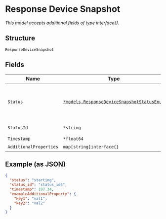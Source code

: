 
# Response Device Snapshot

*This model accepts additional fields of type interface{}.*

## Structure

`ResponseDeviceSnapshot`

## Fields

| Name | Type | Tags | Description |
|  --- | --- | --- | --- |
| `Status` | [`*models.ResponseDeviceSnapshotStatusEnum`](../../doc/models/response-device-snapshot-status-enum.md) | Optional | enum: `error`, `inprogress`, `scheduled`, `starting`, `success` |
| `StatusId` | `*string` | Optional | Internal status id |
| `Timestamp` | `*float64` | Optional | - |
| `AdditionalProperties` | `map[string]interface{}` | Optional | - |

## Example (as JSON)

```json
{
  "status": "starting",
  "status_id": "status_id6",
  "timestamp": 197.34,
  "exampleAdditionalProperty": {
    "key1": "val1",
    "key2": "val2"
  }
}
```

